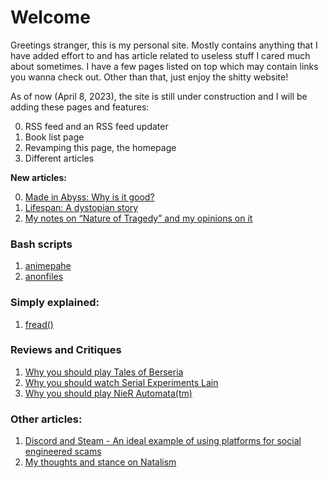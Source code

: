 # Welcome

Greetings stranger, this is my personal site. Mostly contains anything that I have added effort to and has article related to useless stuff I cared much about sometimes. I have a few pages listed on top which may contain links you wanna check out. Other than that, just enjoy the shitty website!

As of now (April 8, 2023), the site is still under construction and I will be adding these pages and features:

0. RSS feed and an RSS feed updater
0. Book list page
0. Revamping this page, the homepage
0. Different articles

**New articles:**

0. [Made in Abyss: Why is it good?](./mia/mia.html)
0. [Lifespan: A dystopian story](./lifespan/lifespan.html)
0. [My notes on “Nature of Tragedy” and my opinions on it](./not/not.html)

</div>

<div class="main">

<h3>Bash scripts</h3>

<ol>
<li>
<a href="./animepahe.bash">
animepahe
</a>
</li>

<li>
<a href="./anonfiles.bash">
anonfiles
</a>
</li>
</ol>

</div>

<p></p>

<div class="main">

<h3>Simply explained:</h3>

<ol>
<li>
<a href="./fread/fread.html">
fread()
</a>
</li>
</ol>

</div>
<p></p>

<div class="main-special">
<h3>Reviews and Critiques</h3>
<ol>
<li>
<a href="./tob/tob.html">
Why you should play Tales of Berseria
</a>
</li>
<li>
<a href="./sel/sel.html">
Why you should watch Serial Experiments Lain
</a>
</li>
<li>
<a href="./nier_automata/nier_automata.html">
Why you should play NieR Automata(tm)
</a>
</li>
</ol>
</div>

<p></p>

<div class="main">

<h3>Other articles:</h3>
<ol>
<li>
<a href="./ses/ses.html">Discord and Steam - An ideal example of using platforms for social
engineered scams</a>
</li>
<li>
<a href="./anti-pro-natalism/anti-pro-natalism.html">My thoughts and stance on Natalism</a>
</li>
</ol>
